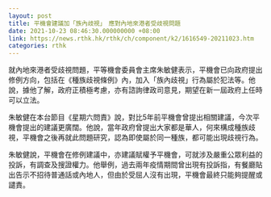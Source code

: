 ```yaml
---
layout: post
title: 平機會建議加「族內歧視」　應對內地來港者受歧視問題
date: 2021-10-23 08:46:30.000000000 +08:00
link: https://news.rthk.hk/rthk/ch/component/k2/1616549-20211023.htm
categories: rthk
---
```


就內地來港者受歧視問題，平等機會委員會主席朱敏健表示，平機會已向政府提出修例方向，包括在《種族歧視條例》內，加入「族內歧視」行為屬於犯法等。他說，據他了解，政府正積極考慮，亦有諮詢律政司意見，期望在新一屆政府上任時可以立法。

朱敏健在本台節目《星期六問責》說，對比5年前平機會曾提出相關建議，今次平機會提出的建議更廣闊。他說，當年政府曾提出大家都是華人，何來構成種族歧視，平機會之後再就此問題研究，認為即使屬於同一種族，都可能出現歧視行為。

朱敏健說，平機會在修例建議中，亦建議賦權予平機會，可就涉及嚴重公眾利益的投訴，有調查及搜證權力。他舉例，過去兩年疫情期間曾出現有投訴指，有餐廳貼出告示不招待普通話或內地人，但由於受屈人沒有出現，平機會最終只能夠提醒或譴責。
